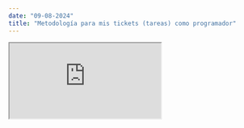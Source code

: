 ```yaml
---
date: "09-08-2024"
title: "Metodología para mis tickets (tareas) como programador"
---
```

<iframe src="https://www.youtube.com/embed/zf_I-rTJiGA" allowfullscreen></iframe>
